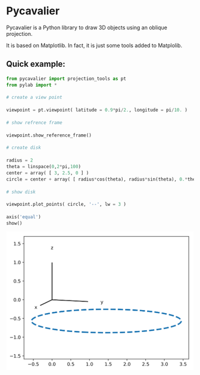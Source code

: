 # Pycavalier

Pycavalier is a Python library to draw 3D objects using an oblique projection.

It is based on Matplotlib. In fact, it is just some tools added to Matplolib.

## Quick example:

```python
from pycavalier import projection_tools as pt
from pylab import *

# create a view point

viewpoint = pt.viewpoint( latitude = 0.9*pi/2., longitude = pi/10. )

# show refrence frame

viewpoint.show_reference_frame()

# create disk

radius = 2
theta = linspace(0,2*pi,100)
center = array( [ 3, 2.5, 0 ] )
circle = center + array( [ radius*cos(theta), radius*sin(theta), 0.*theta ] ).T

# show disk

viewpoint.plot_points( circle, '--', lw = 3 )

axis('equal')
show()
```
![Blue circle](./examples/circle.svg)
